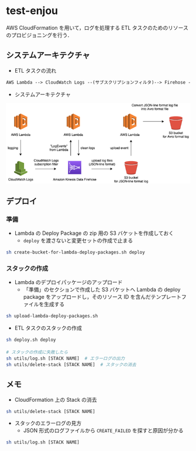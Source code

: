 # test-enjou

AWS CloudFormation を用いて，ログを処理する ETL タスクのためのリソースのプロビジョニングを行う．

## システムアーキテクチャ

- ETL タスクの流れ

```txt
AWS Lambda --> CloudWatch Logs --(サブスクリプションフィルタ)--> Firehose -> S3
```

- システムアーキテクチャ

![img](./docs/img/test-enjou-system-architecture.png)


## デプロイ

### 準備

- Lambda の Deploy Package の zip 用の S3 バケットを作成しておく
  - `deploy` を渡さないと変更セットの作成で止まる

```sh
sh create-bucket-for-lambda-deploy-packages.sh deploy
```

### スタックの作成

- Lambda のデプロイパッケージのアップロード
  - 「準備」のセクションで作成した S3 バケットへ Lambda の deploy package をアップロードし，そのリソース ID を含んだテンプレートファイルを生成する

```sh
sh upload-lambda-deploy-packages.sh
```

- ETL タスクのスタックの作成

```sh
sh deploy.sh deploy

# スタックの作成に失敗したら
sh utils/log.sh [STACK NAME]  # エラーログの出力
sh utils/delete-stack [STACK NAME]  # スタックの消去
```

## メモ

- CloudFormation 上の Stack の消去

```sh
sh utils/delete-stack [STACK NAME]
```

- スタックのエラーログの見方
  - JSON 形式のログファイルから `CREATE_FAILED` を探すと原因が分かる

```sh
sh utils/log.sh [STACK NAME]
```

